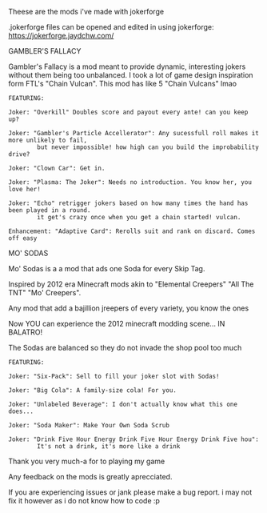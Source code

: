 Theese are the mods i've made with jokerforge

.jokerforge files can be opened and edited in using jokerforge: https://jokerforge.jaydchw.com/



GAMBLER'S FALLACY

Gambler's Fallacy is a mod meant to provide dynamic, interesting jokers without them being too unbalanced. I took a lot of game design inspiration form FTL's "Chain Vulcan". This mod has like 5 "Chain Vulcans" lmao



    FEATURING:

    Joker: "Overkill" Doubles score and payout every ante! can you keep up?

    Joker: "Gambler's Particle Accellerator": Any sucessfull roll makes it more unlikely to fail,
            but never impossible! how high can you build the improbability drive?

    Joker: "Clown Car": Get in.

    Joker: "Plasma: The Joker": Needs no introduction. You know her, you love her!

    Joker: "Echo" retrigger jokers based on how many times the hand has been played in a round.
            it get's crazy once when you get a chain started! vulcan.

    Enhancement: "Adaptive Card": Rerolls suit and rank on discard. Comes off easy



MO' SODAS

Mo' Sodas is a a mod that ads one Soda for every Skip Tag.

Inspired by 2012 era Minecraft mods akin to "Elemental Creepers" "All The TNT" "Mo' Creepers".

Any mod that add a bajillion jreepers of every variety, you know the ones

Now YOU can experience the 2012 minecraft modding scene... IN BALATRO!

The Sodas are balanced so they do not invade the shop pool too much



    FEATURING:

    Joker: "Six-Pack": Sell to fill your joker slot with Sodas!

    Joker: "Big Cola": A family-size cola! For you.

    Joker: "Unlabeled Beverage": I don't actually know what this one does...

    Joker: "Soda Maker": Make Your Own Soda Scrub

    Joker: "Drink Five Hour Energy Drink Five Hour Energy Drink Five hou":
            It's not a drink, it's more like a drink

Thank you very much-a for to playing my game

Any feedback on the mods is greatly aprecciated.

If you are experiencing issues or jank please make a bug report. i may not fix it however as i do not know how to code :p 
